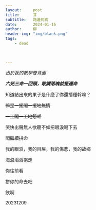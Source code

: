 ```yaml
---
layout:     post
title:      芽
subtitle:   路邊的狗
date:       2024-01-16
author:     柳
header-img: "img/blank.png"
tags:
    - dead
    
    
    
---
```


*出於我的數學卷背面*

***六死三命一回頭，敢講落魄就是運命***

知道結出來的果子是什麼了你還播種幹嘛？

~~嘛是一擺閣一擺地無情~~

~~一工閣一工地怨嗟~~

哭快出聲無人欲聽不如把眼淚喝下去

閣繼續拼命

我的眼淚，我的目屎，我的傷悲，我的故鄉

海浪滔滔捲走

你往前看

拼你的命去吧

飲啊

20231209
